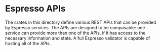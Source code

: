 # Espresso APIs

The crates in this directory define various REST APIs that can be provided by Espresso services. The APIs are designed to be composable: one service can provide more than one of the APIs, if it has access to the necessary information and state. A full Espresso validator is capable of hosting all of the APIs.
